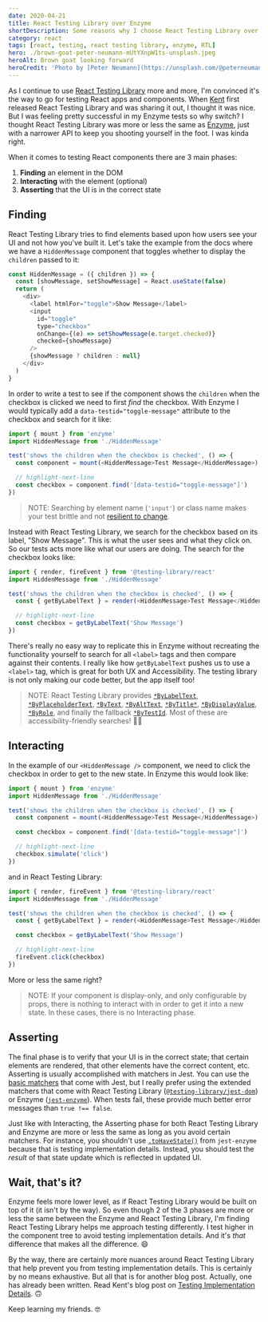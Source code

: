 ```yaml
---
date: 2020-04-21
title: React Testing Library over Enzyme
shortDescription: Some reasons why I choose React Testing Library over Enzyme for testing React components
category: react
tags: [react, testing, react testing library, enzyme, RTL]
hero: ./brown-goat-peter-neumann-mUtYXnpW1ts-unsplash.jpeg
heroAlt: Brown goat looking forward
heroCredit: 'Photo by [Peter Neumann](https://unsplash.com/@peterneumann)'
---
```


As I continue to use [React Testing Library](https://testing-library.com/react) more and more, I'm convinced it's the way to go for testing React apps and components. When [Kent](https://twitter.com/kentcdodds) first released React Testing Library and was sharing it out, I thought it was nice. But I was feeling pretty successful in my Enzyme tests so why switch? I thought React Testing Library was more or less the same as [Enzyme](https://enzymejs.github.io/enzyme/), just with a narrower API to keep you shooting yourself in the foot. I was kinda right.

When it comes to testing React components there are 3 main phases:

1. **Finding** an element in the DOM
2. **Interacting** with the element (optional)
3. **Asserting** that the UI is in the correct state

## Finding

React Testing Library tries to find elements based upon how users see your UI and not how you've built it. Let's take the example from the docs where we have a `HiddenMessage` component that toggles whether to display the `children` passed to it:

```js
const HiddenMessage = ({ children }) => {
  const [showMessage, setShowMessage] = React.useState(false)
  return (
    <div>
      <label htmlFor="toggle">Show Message</label>
      <input
        id="toggle"
        type="checkbox"
        onChange={(e) => setShowMessage(e.target.checked)}
        checked={showMessage}
      />
      {showMessage ? children : null}
    </div>
  )
}
```

In order to write a test to see if the component shows the `children` when the checkbox is clicked we need to first _find_ the checkbox. With Enzyme I would typically add a `data-testid="toggle-message"` attribute to the checkbox and search for it like:

```js
import { mount } from 'enzyme'
import HiddenMessage from './HiddenMessage'

test('shows the children when the checkbox is checked', () => {
  const component = mount(<HiddenMessage>Test Message</HiddenMessage>)

  // highlight-next-line
  const checkbox = component.find('[data-testid="toggle-message"]')
})
```

> NOTE: Searching by element name (`'input'`) or class name makes your test brittle and not [resilient to change](https://kentcdodds.com/blog/making-your-ui-tests-resilient-to-change).

Instead with React Testing Library, we search for the checkbox based on its label, "Show Message". This is what the user sees and what they click on. So our tests acts more like what our users are doing. The search for the checkbox looks like:

```js
import { render, fireEvent } from '@testing-library/react'
import HiddenMessage from './HiddenMessage'

test('shows the children when the checkbox is checked', () => {
  const { getByLabelText } = render(<HiddenMessage>Test Message</HiddenMessage>)

  // highlight-next-line
  const checkbox = getByLabelText('Show Message')
})
```

There's really no easy way to replicate this in Enzyme without recreating the functionality yourself to search for all `<label>` tags and then compare against their contents. I really like how `getByLabelText` pushes us to use a `<label>` tag, which is great for both UX and Accessibility. The testing library is not only making our code better, but the app itself too!

> NOTE: React Testing Library provides [`*ByLabelText`](https://testing-library.com/docs/dom-testing-library/api-queries#bylabeltext), [`*ByPlaceholderText`](https://testing-library.com/docs/dom-testing-library/api-queries#byplaceholdertext), [`*ByText`](https://testing-library.com/docs/dom-testing-library/api-queries#bytext), [`*ByAltText`](https://testing-library.com/docs/dom-testing-library/api-queries#byalttext), [`*ByTitle*`](https://testing-library.com/docs/dom-testing-library/api-queries#bytitle), [`*ByDisplayValue`](https://testing-library.com/docs/dom-testing-library/api-queries#bydisplayvalue), [`*ByRole`](https://testing-library.com/docs/dom-testing-library/api-queries#byrole), and finally the fallback [`*ByTestId`](https://testing-library.com/docs/dom-testing-library/api-queries#bytestid). Most of these are accessibility-friendly searches! 🙌🏾

## Interacting

In the example of our `<HiddenMessage />` component, we need to click the checkbox in order to get to the new state. In Enzyme this would look like:

```js
import { mount } from 'enzyme'
import HiddenMessage from './HiddenMessage'

test('shows the children when the checkbox is checked', () => {
  const component = mount(<HiddenMessage>Test Message</HiddenMessage>)

  const checkbox = component.find('[data-testid="toggle-message"]')

  // highlight-next-line
  checkbox.simulate('click')
})
```

and in React Testing Library:

```js
import { render, fireEvent } from '@testing-library/react'
import HiddenMessage from './HiddenMessage'

test('shows the children when the checkbox is checked', () => {
  const { getByLabelText } = render(<HiddenMessage>Test Message</HiddenMessage>)

  const checkbox = getByLabelText('Show Message')

  // highlight-next-line
  fireEvent.click(checkbox)
})
```

More or less the same right?

> NOTE: If your component is display-only, and only configurable by props, there is nothing to interact with in order to get it into a new state. In these cases, there is no Interacting phase.

## Asserting

The final phase is to verify that your UI is in the correct state; that certain elements are rendered, that other elements have the correct content, etc. Asserting is usually accomplished with matchers in Jest. You can use the [basic matchers](https://jestjs.io/docs/en/using-matchers) that come with Jest, but I really prefer using the extended matchers that come with React Testing Library ([`@testing-library/jest-dom`](https://www.npmjs.com/package/@testing-library/jest-dom)) or Enzyme ([`jest-enzyme`](https://www.npmjs.com/package/jest-enzyme)). When tests fail, these provide much better error messages than `true !== false`.

Just like with Interacting, the Asserting phase for both React Testing Library and Enzyme are more or less the same as long as you avoid certain matchers. For instance, you shouldn't use [`.toHaveState()`](https://www.npmjs.com/package/jest-enzyme#tohavestate) from `jest-enzyme` because that is testing implementation details. Instead, you should test the _result_ of that state update which is reflected in updated UI.

## Wait, that's it?

Enzyme feels more lower level, as if React Testing Library would be built on top of it (it isn't by the way). So even though 2 of the 3 phases are more or less the same between the Enzyme and React Testing Library, I'm finding React Testing Library helps me approach testing differently. I test higher in the component tree to avoid testing implementation details. And it's _that_ difference that makes all the difference. 😄

By the way, there are certainly more nuances around React Testing Library that help prevent you from testing implementation details. This is certainly by no means exhaustive. But all that is for another blog post. Actually, one has already been written. Read Kent's blog post on [Testing Implementation Details](https://kentcdodds.com/blog/testing-implementation-details). 🙃

Keep learning my friends. 🤓
